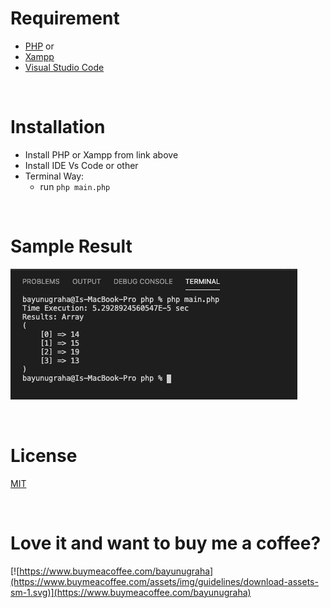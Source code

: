 # Requirement

- [PHP](https://www.php.net/) or
- [Xampp](https://www.apachefriends.org/index.html)
- [Visual Studio Code](https://code.visualstudio.com/download)

<br>

# Installation

- Install PHP or Xampp from link above
- Install IDE Vs Code or other
- Terminal Way:
  - run `php main.php`

<br>

# Sample Result

![Result](./Result.png)

<br>

# License

[MIT](../../LICENSE)

<br>

# Love it and want to buy me a coffee?

[![https://www.buymeacoffee.com/bayunugraha](https://www.buymeacoffee.com/assets/img/guidelines/download-assets-sm-1.svg)](https://www.buymeacoffee.com/bayunugraha)
